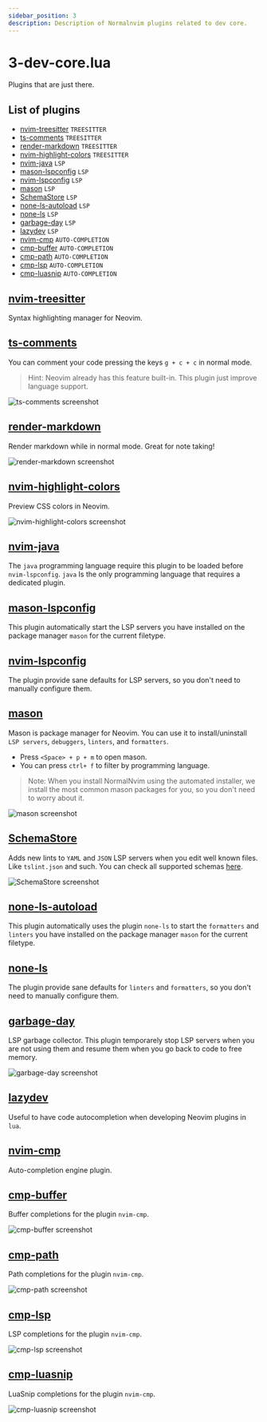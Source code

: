 ```yaml
---
sidebar_position: 3
description: Description of Normalnvim plugins related to dev core.
---
```


# 3-dev-core.lua
Plugins that are just there.

## List of plugins

- [nvim-treesitter](#nvim-treesitter) `TREESITTER`
- [ts-comments](#ts-comments) `TREESITTER`
- [render-markdown](#render-markdown) `TREESITTER`
- [nvim-highlight-colors](#nvim-highlight-colors) `TREESITTER`
- [nvim-java](#nvim-java) `LSP`
- [mason-lspconfig](#mason-lspconfig) `LSP`
- [nvim-lspconfig](#nvim-lspconfig) `LSP`
- [mason](#mason) `LSP`
- [SchemaStore](#schemastore) `LSP`
- [none-ls-autoload](#none-ls-autoload) `LSP`
- [none-ls](#none-ls) `LSP`
- [garbage-day](#garbage-day) `LSP`
- [lazydev](#lazydev) `LSP`
- [nvim-cmp](#nvim-cmp) `AUTO-COMPLETION`
- [cmp-buffer](#cmp-buffer) `AUTO-COMPLETION`
- [cmp-path](#cmp-path) `AUTO-COMPLETION`
- [cmp-lsp](#cmp-lsp) `AUTO-COMPLETION`
- [cmp-luasnip](#cmp-luasnip) `AUTO-COMPLETION`


## [nvim-treesitter](https://github.com/nvim-treesitter/nvim-treesitter)
Syntax highlighting manager for Neovim.

## [ts-comments](https://github.com/folke/ts-comments.nvim)
You can comment your code pressing the keys `g + c + c` in normal mode.

> Hint: Neovim already has this feature built-in. This plugin just improve language support.

![ts-comments screenshot](/img/screenshots/config/dev-core/ts-comments.webp)

## [render-markdown](https://github.com/echasnovski/render-markdown.nvim)
Render markdown while in normal mode. Great for note taking!

![render-markdown screenshot](/img/screenshots/config/dev-core/render-markdown.webp)

## [nvim-highlight-colors](https://github.com/aviaryan/nvim-highlight-colors)
Preview CSS colors in Neovim.

![nvim-highlight-colors screenshot](/img/screenshots/config/dev-core/nvim-highlight-colors.webp)

## [nvim-java](https://github.com/neovim/nvim-java)
The `java` programming language require this plugin to be loaded before
`nvim-lspconfig`. `java` Is the only programming language that requires a dedicated plugin.

## [mason-lspconfig](https://github.com/williamboman/mason-lspconfig.nvim)
This plugin automatically start the LSP servers you have installed on the
package manager `mason` for the current filetype.

## [nvim-lspconfig](https://github.com/neovim/nvim-lspconfig)
The plugin provide sane defaults for LSP servers, so you don't need to manually
configure them.

## [mason](https://github.com/williamboman/mason.nvim)
Mason is package manager for Neovim. You can use it to install/uninstall
`LSP servers`, `debuggers`, `linters`, and `formatters`.

* Press `<Space> + p + m` to open mason.
* You can press `ctrl+ f` to filter by programming language.

> Note: When you install NormalNvim using the automated installer, we install
the most common mason packages for you, so you don't need to worry about it.

![mason screenshot](/img/screenshots/config/dev-core/mason.webp)

## [SchemaStore](https://github.com/b0o/SchemaStore.nvim)
Adds new lints to `YAML` and `JSON` LSP servers when you edit well known files.
Like `tslint.json` and such. You can check all supported schemas [here](https://www.schemastore.org/json/).

![SchemaStore screenshot](/img/screenshots/config/dev-core/schemastore.webp)

## [none-ls-autoload](https://github.com/jose-elias-alvarez/none-ls-autoload.nvim)
This plugin automatically uses the plugin `none-ls` to start the `formatters`
and `linters` you have installed on the package manager `mason` for
the current filetype.

## [none-ls](https://github.com/jose-elias-alvarez/none-ls.nvim)
The plugin provide sane defaults for `linters` and `formatters`,
so you don't need to manually configure them.

## [garbage-day](https://github.com/simrat39/garbage-day)
LSP garbage collector. This plugin temporarely stop LSP servers when you are not
using them and resume them when you go back to code to free memory.

![garbage-day screenshot](/img/screenshots/config/dev-core/garbage-day.webp)

## [lazydev](https://github.com/lazydev/lazydev.nvim)
Useful to have code autocompletion when developing Neovim plugins in `lua`.

## [nvim-cmp](https://github.com/hrsh7th/nvim-cmp)
Auto-completion engine plugin.

## [cmp-buffer](https://github.com/hrsh7th/cmp-buffer)
Buffer completions for the plugin `nvim-cmp`.

![cmp-buffer screenshot](/img/screenshots/config/dev-core/cmp-buffer.webp)

## [cmp-path](https://github.com/hrsh7th/cmp-path)
Path completions for the plugin `nvim-cmp`.

![cmp-path screenshot](/img/screenshots/config/dev-core/cmp-path.webp)

## [cmp-lsp](https://github.com/hrsh7th/cmp-lsp)
LSP completions for the plugin `nvim-cmp`.

![cmp-lsp screenshot](/img/screenshots/config/dev-core/cmp-lsp.webp)

## [cmp-luasnip](https://github.com/saadparwaiz1/cmp_luasnip)
LuaSnip completions for the plugin `nvim-cmp`.

![cmp-luasnip screenshot](/img/screenshots/config/dev-core/cmp-luasnip.webp)

